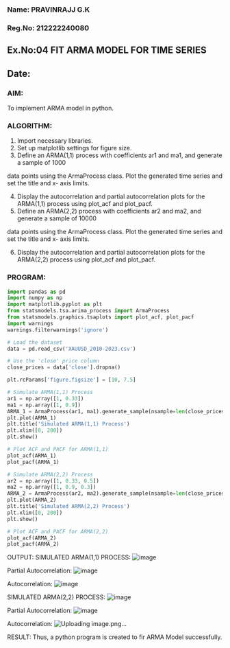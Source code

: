 ### Name: PRAVINRAJJ G.K
### Reg.No: 212222240080
## Ex.No:04   FIT ARMA MODEL FOR TIME SERIES
## Date: 



### AIM:
To implement ARMA model in python.
### ALGORITHM:
1. Import necessary libraries.
2. Set up matplotlib settings for figure size.
3. Define an ARMA(1,1) process with coefficients ar1 and ma1, and generate a sample of 1000

data points using the ArmaProcess class. Plot the generated time series and set the title and x-
axis limits.

4. Display the autocorrelation and partial autocorrelation plots for the ARMA(1,1) process using
plot_acf and plot_pacf.
5. Define an ARMA(2,2) process with coefficients ar2 and ma2, and generate a sample of 10000

data points using the ArmaProcess class. Plot the generated time series and set the title and x-
axis limits.

6. Display the autocorrelation and partial autocorrelation plots for the ARMA(2,2) process using
plot_acf and plot_pacf.
### PROGRAM:
```py
import pandas as pd
import numpy as np
import matplotlib.pyplot as plt
from statsmodels.tsa.arima_process import ArmaProcess
from statsmodels.graphics.tsaplots import plot_acf, plot_pacf
import warnings
warnings.filterwarnings('ignore')

# Load the dataset
data = pd.read_csv('XAUUSD_2010-2023.csv')

# Use the 'close' price column
close_prices = data['close'].dropna()

plt.rcParams['figure.figsize'] = [10, 7.5]

# Simulate ARMA(1,1) Process
ar1 = np.array([1, 0.33])
ma1 = np.array([1, 0.9])
ARMA_1 = ArmaProcess(ar1, ma1).generate_sample(nsample=len(close_prices))
plt.plot(ARMA_1)
plt.title('Simulated ARMA(1,1) Process')
plt.xlim([0, 200])
plt.show()

# Plot ACF and PACF for ARMA(1,1)
plot_acf(ARMA_1)
plot_pacf(ARMA_1)

# Simulate ARMA(2,2) Process
ar2 = np.array([1, 0.33, 0.5])
ma2 = np.array([1, 0.9, 0.3])
ARMA_2 = ArmaProcess(ar2, ma2).generate_sample(nsample=len(close_prices) * 10)
plt.plot(ARMA_2)
plt.title('Simulated ARMA(2,2) Process')
plt.xlim([0, 200])
plt.show()

# Plot ACF and PACF for ARMA(2,2)
plot_acf(ARMA_2)
plot_pacf(ARMA_2)

```
OUTPUT:
SIMULATED ARMA(1,1) PROCESS:
![image](https://github.com/user-attachments/assets/809ab609-fa7d-4e6a-ada1-67795828501a)

Partial Autocorrelation:
![image](https://github.com/user-attachments/assets/392dd6f3-61d8-4b97-9091-1eae6218549f)

Autocorrelation:
![image](https://github.com/user-attachments/assets/dd4d8c15-9aad-4fea-a399-a7d2aea7d2a5)


SIMULATED ARMA(2,2) PROCESS:
![image](https://github.com/user-attachments/assets/c1529876-ce89-4bbc-b588-180518c4c077)

Partial Autocorrelation:
![image](https://github.com/user-attachments/assets/bd0d34be-51e0-423f-b3ce-c03618392602)

Autocorrelation:
![Uploading image.png…]()

RESULT:
Thus, a python program is created to fir ARMA Model successfully.
